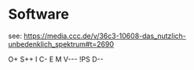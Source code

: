 # Software

see: <https://media.ccc.de/v/36c3-10608-das_nutzlich-unbedenklich_spektrum#t=2690>

O+ S++ I C- E M V--- !PS D--
